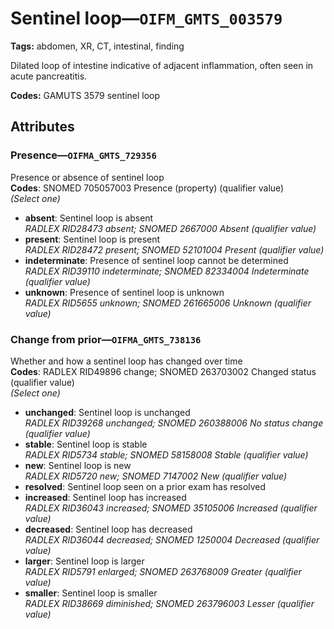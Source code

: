 # Sentinel loop—`OIFM_GMTS_003579`

**Tags:** abdomen, XR, CT, intestinal, finding

Dilated loop of intestine indicative of adjacent inflammation, often seen in acute pancreatitis.

**Codes:** GAMUTS 3579 sentinel loop

## Attributes

### Presence—`OIFMA_GMTS_729356`

Presence or absence of sentinel loop  
**Codes**: SNOMED 705057003 Presence (property) (qualifier value)  
*(Select one)*

- **absent**: Sentinel loop is absent  
_RADLEX RID28473 absent; SNOMED 2667000 Absent (qualifier value)_
- **present**: Sentinel loop is present  
_RADLEX RID28472 present; SNOMED 52101004 Present (qualifier value)_
- **indeterminate**: Presence of sentinel loop cannot be determined  
_RADLEX RID39110 indeterminate; SNOMED 82334004 Indeterminate (qualifier value)_
- **unknown**: Presence of sentinel loop is unknown  
_RADLEX RID5655 unknown; SNOMED 261665006 Unknown (qualifier value)_

### Change from prior—`OIFMA_GMTS_738136`

Whether and how a sentinel loop has changed over time  
**Codes**: RADLEX RID49896 change; SNOMED 263703002 Changed status (qualifier value)  
*(Select one)*

- **unchanged**: Sentinel loop is unchanged  
_RADLEX RID39268 unchanged; SNOMED 260388006 No status change (qualifier value)_
- **stable**: Sentinel loop is stable  
_RADLEX RID5734 stable; SNOMED 58158008 Stable (qualifier value)_
- **new**: Sentinel loop is new  
_RADLEX RID5720 new; SNOMED 7147002 New (qualifier value)_
- **resolved**: Sentinel loop seen on a prior exam has resolved  
- **increased**: Sentinel loop has increased  
_RADLEX RID36043 increased; SNOMED 35105006 Increased (qualifier value)_
- **decreased**: Sentinel loop has decreased  
_RADLEX RID36044 decreased; SNOMED 1250004 Decreased (qualifier value)_
- **larger**: Sentinel loop is larger  
_RADLEX RID5791 enlarged; SNOMED 263768009 Greater (qualifier value)_
- **smaller**: Sentinel loop is smaller  
_RADLEX RID38669 diminished; SNOMED 263796003 Lesser (qualifier value)_